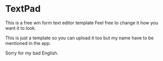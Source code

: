 # TextPad


This is a free win form text editor template
Feel free to change it how you want it to look.
 

This is just a template so you can upload it too but my name have to be mentioned in the app.

Sorry for my bad English.
